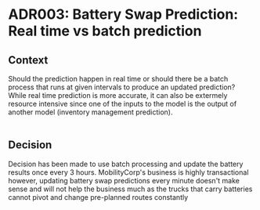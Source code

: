 # ADR003: Battery Swap Prediction: Real time vs batch prediction
## Context
Should the prediction happen in real time or should there be a batch process that runs at given intervals to produce an updated prediction? While real time prediction is more accurate, it can also be extermely resource intensive since one of the inputs to the model is the output of another model (inventory management prediction). <br><br>
## Decision
Decision has been made to use batch processing and update the battery results once every 3 hours. MobilityCorp's business is highly transactional however, updating battery swap predictions every minute doesn't make sense and will not help the business much as the trucks that carry batteries cannot pivot and change pre-planned routes constantly 
